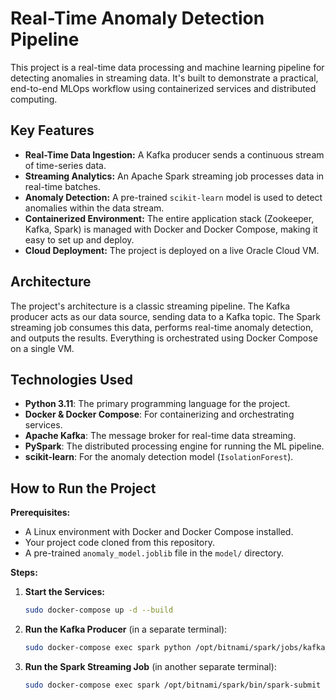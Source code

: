 # Real-Time Anomaly Detection Pipeline

This project is a real-time data processing and machine learning pipeline for detecting anomalies in streaming data. It's built to demonstrate a practical, end-to-end MLOps workflow using containerized services and distributed computing.

## Key Features 

* **Real-Time Data Ingestion:** A Kafka producer sends a continuous stream of time-series data.
* **Streaming Analytics:** An Apache Spark streaming job processes data in real-time batches.
* **Anomaly Detection:** A pre-trained `scikit-learn` model is used to detect anomalies within the data stream.
* **Containerized Environment:** The entire application stack (Zookeeper, Kafka, Spark) is managed with Docker and Docker Compose, making it easy to set up and deploy.
* **Cloud Deployment:** The project is deployed on a live Oracle Cloud VM.

## Architecture

The project's architecture is a classic streaming pipeline. The Kafka producer acts as our data source, sending data to a Kafka topic. The Spark streaming job consumes this data, performs real-time anomaly detection, and outputs the results. Everything is orchestrated using Docker Compose on a single VM.

## Technologies Used

* **Python 3.11**: The primary programming language for the project.
* **Docker & Docker Compose**: For containerizing and orchestrating services.
* **Apache Kafka**: The message broker for real-time data streaming.
* **PySpark**: The distributed processing engine for running the ML pipeline.
* **scikit-learn**: For the anomaly detection model (`IsolationForest`).

## How to Run the Project 

**Prerequisites:**
* A Linux environment with Docker and Docker Compose installed.
* Your project code cloned from this repository.
* A pre-trained `anomaly_model.joblib` file in the `model/` directory.

**Steps:**
1.  **Start the Services:**
    ```bash
    sudo docker-compose up -d --build
    ```
2.  **Run the Kafka Producer** (in a separate terminal):
    ```bash
    sudo docker-compose exec spark python /opt/bitnami/spark/jobs/kafka_producer.py
    ```
3.  **Run the Spark Streaming Job** (in another separate terminal):
    ```bash
    sudo docker-compose exec spark /opt/bitnami/spark/bin/spark-submit --packages org.apache.spark:spark-sql-kafka-0-10_2.12:3.5.1 /opt/bitnami/spark/jobs/spark_stream_processor.py
    ```
